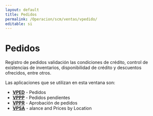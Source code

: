 ```yaml
---
layout: default
title: Pedidos
permalink: /Operacion/scm/ventas/vpedido/
editable: si
---
```


# Pedidos  

Registro de pedidos validación las condiciones de crédito, control de existencias de inventarios, disponibilidad de crédito y descuentos ofrecidos, entre otros.  

Las aplicaciones que se utilizan en esta ventana son:  

* [**VPED**](http://docs.oasiscom.com/Operacion/scm/ventas/vpedido/vped) - Pedidos
* [**VPPP**](http://docs.oasiscom.com/Operacion/scm/ventas/vpedido/vppp) - Pedidos pendientes
* [**VPPR**](http://docs.oasiscom.com/Operacion/scm/ventas/vpedido/vppr) - Aprobación de pedidos
* [**VPSA**](http://docs.oasiscom.com/Operacion/scm/ventas/vpedido/vpsa) - alance and Prices by Location

